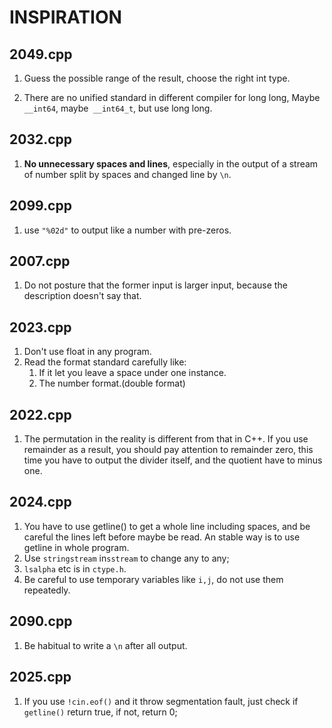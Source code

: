 # INSPIRATION

## 2049.cpp

1. Guess the possible range of the result, choose the right int type.

2. There are no unified standard in different compiler for long long, Maybe `__int64`, maybe` __int64_t`, but use long long.

## 2032.cpp

1. **No unnecessary spaces and lines**, especially in the output of a stream of number split by spaces and changed line by `\n`.

## 2099.cpp

1. use `"%02d"` to output like a number with pre-zeros.

## 2007.cpp

1. Do not posture that the former input is larger input, because the description doesn't say that.

## 2023.cpp

1. Don't use float in any program.
2. Read the format standard carefully like:
   1. If it let you leave a space under one instance.
   2. The number format.(double format)

## 2022.cpp

1. The permutation in the reality is different from that in C++. If you use remainder as a result, you should pay attention to remainder zero, this time you have to output the divider itself, and the quotient have to minus one.

## 2024.cpp

1. You have to use getline() to get a whole line including spaces, and be careful the lines left before maybe be read. An stable way is to use getline in whole program.
2. Use `stringstream` in`sstream` to change any to any;
3. `lsalpha` etc is in `ctype.h`.
4. Be careful to use temporary variables like `i,j`, do not use them repeatedly.

## 2090.cpp

1. Be habitual to write a `\n` after all output.

## 2025.cpp

1. If you use `!cin.eof()` and it throw segmentation fault, just check if `getline()` return true, if not, return 0;